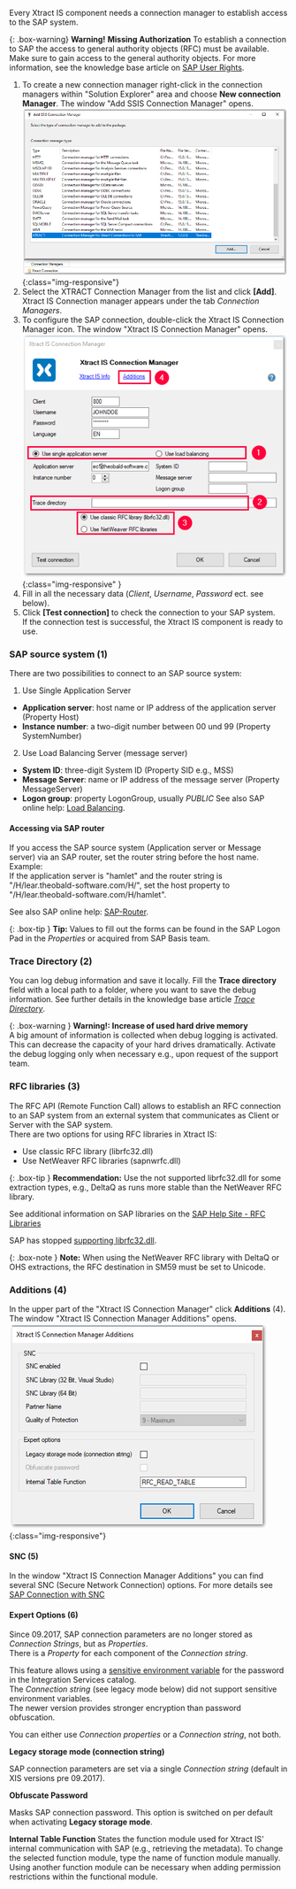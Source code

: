 Every Xtract IS component needs a connection manager to establish access to the SAP system. 

{: .box-warning}
**Warning!** **Missing Authorization**
To establish a connection to SAP the access to general authority objects (RFC) must be available.
Make sure to gain access to the general authority objects. For more information, see the knowledge base article on [SAP User Rights](https://kb.theobald-software.com/sap/authority-objects-sap-user-rights).

1. To create a new connection manager right-click in the connection managers within "Solution Explorer" area and choose **New connection Manager**. 
The window "Add SSIS Connection Manager" opens.
![Connection-Manager-01](/img/content/Connection-Manager-01.png){:class="img-responsive"}
2. Select the XTRACT Connection Manager from the list and click **[Add]**. Xtract IS Connection manager appears under the tab *Connection Managers*.
3. To configure the SAP connection, double-click the Xtract IS Connection Manager icon. The window "Xtract IS Connection Manager" opens.
![Connection-Manager](/img/content/Connection-Manager.png){:class="img-responsive" }
4. Fill in all the necessary data (*Client*, *Username*, *Password* ect. see below). 
5. Click **[Test connection]** to check the connection to your SAP system. <br>
If the connection test is successful, the Xtract IS component is ready to use.

### SAP source system (1)
There are two possibilities to connect to an SAP source system:

1. Use Single Application Server
- **Application server**:  host name or IP address of the application server (Property Host) 
- **Instance number**: a two-digit number between 00 und 99 (Property SystemNumber)

2. Use Load Balancing Server (message server)
- **System ID**: three-digit System ID (Property SID e.g.,  MSS) 
- **Message Server**: name or IP address of the message server (Property MessageServer) 
- **Logon group**: property LogonGroup, usually *PUBLIC*
See also SAP online help: [Load Balancing](https://help.sap.com/saphelp_nwpi711/helpdata/en/c4/3a644c505211d189550000e829fbbd/content.htm?no_cache=true).

#### Accessing via SAP router

If you access the SAP source system (Application server or Message server) via an SAP router, set the router string before the host name. <br>
Example:<br>
If the application server is "hamlet" and the router string is "/H/lear.theobald-software.com/H/", set the host property to "/H/lear.theobald-software.com/H/hamlet".

See also SAP online help: [SAP-Router](https://help.sap.com/saphelp_snc700_ehp01/helpdata/en/48/6e2ef629540e27e10000000a421937/frameset.htm).

{: .box-tip }
**Tip:** Values to fill out the forms can be found in the SAP Logon Pad in the *Properties* or acquired from SAP Basis team.


### Trace Directory (2)

You can log debug information and save it locally. Fill the **Trace directory** field with a local path to a folder, where you want to save the debug information.
See further details in the knowledge base article [*Trace Directory*](https://kb.theobald-software.com/general/how-to-activate-tracing-for-xtract-products).

{: .box-warning }
**Warning!: Increase of used hard drive memory** <br>
A big amount of information is collected when debug logging is activated. This can decrease the capacity of your hard drives dramatically.
Activate the debug logging only when necessary e.g., upon request of the support team.

### RFC libraries (3)
The RFC API (Remote Function Call) allows to establish an RFC connection to an SAP system from an external system that communicates as Client or Server with the SAP system.  
There are two options for using RFC libraries in Xtract IS:
- Use classic RFC library (librfc32.dll)
- Use NetWeaver RFC libraries (sapnwrfc.dll)

{: .box-tip }
**Recommendation:** Use the not supported librfc32.dll for some extraction types, e.g., DeltaQ as runs more stable than the NetWeaver RFC library.

See additional information on SAP libraries on the [SAP Help Site - RFC Libraries](https://help.sap.com/saphelp_nwpi71/helpdata/de/45/18e96cd26321a1e10000000a1553f6/frameset.htm) <br>

SAP has stopped [supporting librfc32.dll](https://blogs.sap.com/2012/08/15/support-for-classic-rfc-library-ends-march-2016/). 

{: .box-note }
**Note:** When using the NetWeaver RFC library with DeltaQ or OHS extractions, the RFC destination in SM59 must be set to Unicode. 

### Additions (4)
In the upper part of the "Xtract IS Connection Manager" click **Additions** (4). The window "Xtract IS Connection Manager Additions" opens.
![XIS_ConnectionManager_AdditionsTab](/img/content/XIS_ConnectionManager_AdditionsTab.png){:class="img-responsive"}

#### SNC (5)
In the window "Xtract IS Connection Manager Additions" you can find several SNC (Secure Network Connection) options.
For more details see [SAP Connection with SNC](./sap-connection-with-snc)<br>

#### Expert Options (6)

Since 09.2017, SAP connection parameters are no longer stored as *Connection Strings*, but as *Properties*.<br>
There is a *Property* for each component of the *Connection string*.

This feature allows using a [sensitive environment variable](./sensitive-environment-variable-in-ssis-catalog) for the password in the Integration Services catalog.<br>
The *Connection string* (see legacy mode below) did not support sensitive environment variables.<br>
The newer version provides stronger encryption than password obfuscation.

You can either use *Connection properties* or a *Connection string*, not both.

**Legacy storage mode (connection string)**

SAP connection parameters are set via a single *Connection string* (default in XIS versions pre 09.2017).

**Obfuscate Password**

Masks SAP connection password. This option is switched on per default when activating **Legacy storage mode**.

**Internal Table Function**
States the function module used for Xtract IS' internal communication with SAP (e.g., retrieving the metadata). To change the selected function module, type the name of function module manually. Using another function module can be necessary when adding permission restrictions within the functional module.
